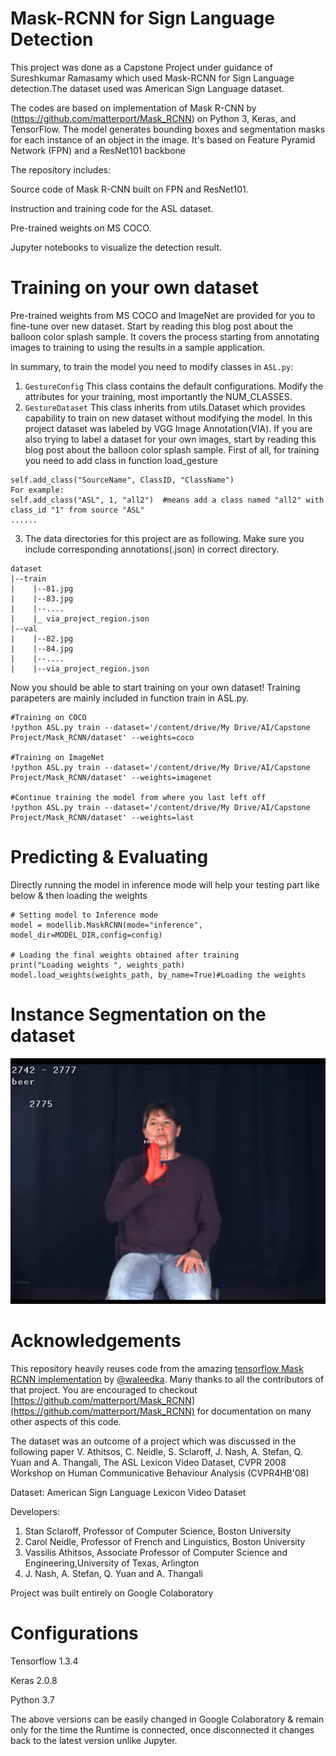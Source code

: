 # Mask-RCNN for Sign Language Detection

This project was done as a Capstone Project under guidance of Sureshkumar Ramasamy which used Mask-RCNN for Sign Language detection.The dataset used was American Sign Language dataset.

The codes are based on implementation of Mask R-CNN by (https://github.com/matterport/Mask_RCNN) on Python 3, Keras, and TensorFlow. The model generates bounding boxes and segmentation masks for each instance of an object in the image. It's based on Feature Pyramid Network (FPN) and a ResNet101 backbone

The repository includes:

Source code of Mask R-CNN built on FPN and ResNet101.

Instruction and training code for the ASL dataset.

Pre-trained weights on MS COCO.

Jupyter notebooks to visualize the detection result.

# Training on your own dataset

Pre-trained weights from MS COCO and ImageNet are provided for you to fine-tune over new dataset. Start by reading this blog post about the balloon color splash sample. It covers the process starting from annotating images to training to using the results in a sample application.

In summary, to train the model you need to modify classes in ```ASL.py```:
 
1. ```GestureConfig``` This class contains the default configurations. Modify the attributes for your training, most importantly the NUM_CLASSES.
2. ```GestureDataset``` This class inherits from utils.Dataset which provides capability to train on new dataset without modifying the model. In this project dataset was labeled by VGG Image Annotation(VIA). If you are also trying to label a dataset for your own images, start by reading this blog post about the balloon color splash sample. First of all, for training you need to add class in function load_gesture

```
self.add_class("SourceName", ClassID, "ClassName")
For example:
self.add_class("ASL", 1, "all2")  #means add a class named "all2" with class_id "1" from source "ASL"
......
```

3. The data directories for this project are as following. Make sure you include corresponding annotations(.json) in correct directory.

```
dataset
|--train
|    |--81.jpg
|    |--83.jpg
|    |--....
|    |_ via_project_region.json
|--val
|    |--82.jpg
|    |--84.jpg
|    |--....
|    |--via_project_region.json
```

Now you should be able to start training on your own dataset! Training parapeters are mainly included in function train in ASL.py.
```
#Training on COCO
!python ASL.py train --dataset='/content/drive/My Drive/AI/Capstone Project/Mask_RCNN/dataset' --weights=coco

#Training on ImageNet
!python ASL.py train --dataset='/content/drive/My Drive/AI/Capstone Project/Mask_RCNN/dataset' --weights=imagenet

#Continue training the model from where you last left off
!python ASL.py train --dataset='/content/drive/My Drive/AI/Capstone Project/Mask_RCNN/dataset' --weights=last
```

# Predicting & Evaluating

Directly running the model in inference mode will help your testing part like below & then loading the weights
```
# Setting model to Inference mode
model = modellib.MaskRCNN(mode="inference", model_dir=MODEL_DIR,config=config)

# Loading the final weights obtained after training
print("Loading weights ", weights_path)
model.load_weights(weights_path, by_name=True)#Loading the weights
```

# Instance Segmentation on the  dataset

![](output1.jpg)


# Acknowledgements


This repository heavily reuses code from the amazing [tensorflow Mask RCNN implementation](https://github.com/matterport/Mask_RCNN) by [@waleedka](https://github.com/waleedka/).
Many thanks to all the contributors of that project.
You are encouraged to checkout [https://github.com/matterport/Mask_RCNN](https://github.com/matterport/Mask_RCNN) for documentation on many other aspects of this code.

The dataset was an outcome of a project which was discussed in the following paper
V. Athitsos, C. Neidle, S. Sclaroff, J. Nash, A. Stefan, Q. Yuan and A. Thangali, The ASL Lexicon Video Dataset, CVPR 2008 Workshop on Human Communicative Behaviour Analysis (CVPR4HB'08)

Dataset: American Sign Language Lexicon Video Dataset

Developers:
1. Stan Sclaroff, Professor of Computer Science, Boston University
2. Carol Neidle, Professor of French and Linguistics, Boston University
3. Vassilis Athitsos, Associate Professor of Computer Science and Engineering,University of Texas, Arlington
4. J. Nash, A. Stefan, Q. Yuan and A. Thangali

Project was built entirely on Google Colaboratory

# Configurations

Tensorflow 1.3.4

Keras 2.0.8

Python 3.7

The above versions can be easily changed in Google Colaboratory & remain only for the time the Runtime is connected, once disconnected it changes back to the latest version unlike Jupyter.
